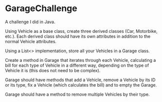 # GarageChallenge
A challenge I did in Java.


Using Vehicle as a base class, create three derived classes (Car, Motorbike, etc.). Each derived class should have its own attributes in addition to the normal Vehicle attributes.

Using a List<> implementation, store all your Vehicles in a Garage class.

Create a method in Garage that iterates through each Vehicle, calculating a bill for each type of Vehicle in a different way, depending on the type of Vehicle it is (this does not need to be complex).

Garage should have methods that add a Vehicle, remove a Vehicle by its ID or its type, fix a Vehicle (which calculates the bill) and to empty the Garage.

Garage should have a method to remove multiple Vehicles by their type.
